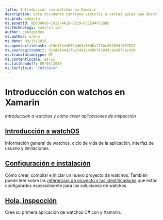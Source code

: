 ```yaml
---
title: Introducción con watchos en Xamarin
description: Este documento contiene vínculos a varias guías que describen cómo empezar a trabajar con el desarrollo de watchos con Xamarin. El contenido vinculado proporciona una introducción a watchos, explica cómo instalar la compatibilidad con watchos para Xamarin y muestra cómo compilar una aplicación inicial.
ms.prod: xamarin
ms.assetid: BB938008-C013-4A1D-8229-FEEE94F83BBD
ms.technology: xamarin-ios
author: conceptdev
ms.author: crdun
ms.date: 09/13/2016
ms.openlocfilehash: d7de124dd032bd63a10d6a273bc86489df007832
ms.sourcegitcommit: 933de144d1fbe7d412e49b743839cae4bfcac439
ms.translationtype: MT
ms.contentlocale: es-ES
ms.lasthandoff: 09/04/2019
ms.locfileid: "70293074"
---
```

# <a name="getting-started-with-watchos-in-xamarin"></a>Introducción con watchos en Xamarin

_Introducción a watchos y cómo crear aplicaciones de inspección_

## <a name="introduction-to-watchosioswatchosget-startedintro-to-watchosmd"></a>[Introducción a watchOS](~/ios/watchos/get-started/intro-to-watchos.md)

Información general de watchos, ciclo de vida de la aplicación, interfaz de usuario y limitaciones.

## <a name="setup--installationioswatchosget-startedinstallationmd"></a>[Configuración e instalación](~/ios/watchos/get-started/installation.md)

Cómo crear, compilar e iniciar un nuevo proyecto de watchos.
También puede leer sobre las [referencias de proyecto y los identificadores](~/ios/watchos/get-started/project-references.md) que están configurados especialmente para las soluciones de watchos.

## <a name="hello-watchioswatchosget-startedhello-watchmd"></a>[Hola, inspección](~/ios/watchos/get-started/hello-watch.md)

Cree su primera aplicación de watchos C# con y Xamarin.

